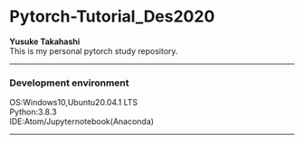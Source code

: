 # Pytorch-Tutorial_Des2020
<b>Yusuke Takahashi</b><br>
This is my personal pytorch study repository.
<hr>
<h3>Development environment</h3>
OS:Windows10,Ubuntu20.04.1 LTS<br>
Python:3.8.3<br>
IDE:Atom/Jupyternotebook(Anaconda)<br>
<hr>
